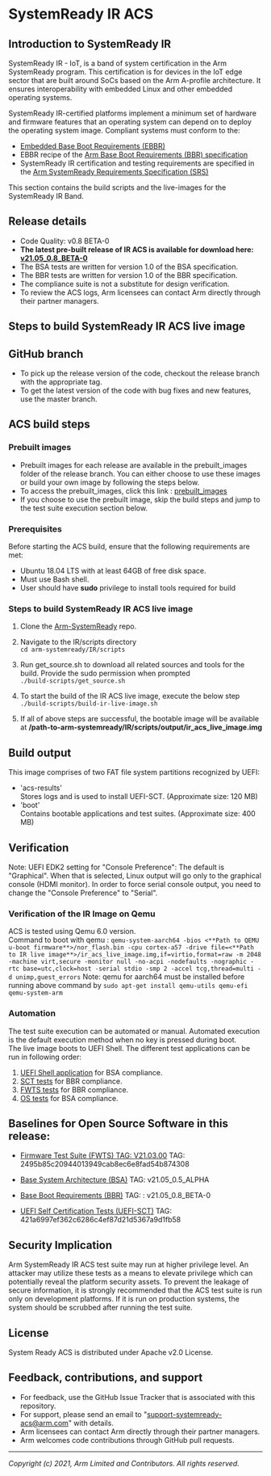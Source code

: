 # SystemReady IR ACS

## Introduction to SystemReady IR
SystemReady IR - IoT, is a band of system certification in the Arm SystemReady program. This certification is for devices in the IoT edge sector that are built around SoCs based on the Arm A-profile architecture. It ensures interoperability with embedded Linux and other embedded operating systems.

SystemReady IR-certified platforms implement a minimum set of hardware and firmware features that an operating system can depend on to deploy the operating system image. Compliant systems must conform to the:
* [Embedded Base Boot Requirements (EBBR)](https://developer.arm.com/architectures/platform-design/embedded-systems)
* EBBR recipe of the [Arm Base Boot Requirements (BBR) specification](https://developer.arm.com/documentation/den0044/latest)
* SystemReady IR certification and testing requirements are specified in the [Arm SystemReady Requirements Specification (SRS)](https://developer.arm.com/documentation/den0109/latest)

This section contains the build scripts and the live-images for the SystemReady IR Band.

## Release details
 - Code Quality: v0.8 BETA-0
 - **The latest pre-built release of IR ACS is available for download here: [v21.05_0.8_BETA-0](prebuilt_images/v21.05_0.8_BETA-0)**
 - The BSA tests are written for version 1.0 of the BSA specification.
 - The BBR tests are written for version 1.0 of the BBR specification.
 - The compliance suite is not a substitute for design verification.
 - To review the ACS logs, Arm licensees can contact Arm directly through their partner managers.


## Steps to build SystemReady IR ACS live image

## GitHub branch
- To pick up the release version of the code, checkout the release branch with the appropriate tag.
- To get the latest version of the code with bug fixes and new features, use the master branch.

## ACS build steps

### Prebuilt images
- Prebuilt images for each release are available in the prebuilt_images folder of the release branch. You can either choose to use these images or build your own image by following the steps below.
- To access the prebuilt_images, click this link : [prebuilt_images](prebuilt_images/)
- If you choose to use the prebuilt image, skip the build steps and jump to the test suite execution section below.

### Prerequisites
Before starting the ACS build, ensure that the following requirements are met:
 - Ubuntu 18.04 LTS with at least 64GB of free disk space.
 - Must use Bash shell.
 - User should have **sudo** privilege to install tools required for build

### Steps to build SystemReady IR ACS live image
1. Clone the [Arm-SystemReady](https://github.com/ARM-software/arm-systemready-acs) repo.

2. Navigate to the IR/scripts directory <br />
 `cd arm-systemready/IR/scripts`

3. Run get_source.sh to download all related sources and tools for the build. Provide the sudo permission when prompted <br />
 `./build-scripts/get_source.sh` <br />

4. To start the build of the IR ACS live image, execute the below step <br />
 `./build-scripts/build-ir-live-image.sh`

5. If all of above steps are successful, the bootable image will be available at **/path-to-arm-systemready/IR/scripts/output/ir_acs_live_image.img**

## Build output
This image comprises of two FAT file system partitions recognized by UEFI: <br />
- 'acs-results' <br />
  Stores logs and is used to install UEFI-SCT. (Approximate size: 120 MB) <br/>
- 'boot' <br />
  Contains bootable applications and test suites. (Approximate size: 400 MB)

## Verification

Note: UEFI EDK2 setting for "Console Preference": The default is "Graphical". When that is selected, Linux output will go only to the graphical console (HDMI monitor). In order to force serial console output, you need to change the "Console Preference" to "Serial".

### Verification of the IR Image on Qemu
ACS is tested using Qemu 6.0 version. <br />
Command to boot with qemu :
   `qemu-system-aarch64 -bios <**Path to QEMU u-boot firmware**>/nor_flash.bin -cpu cortex-a57 -drive file=<**Path to IR live image**>/ir_acs_live_image.img,if=virtio,format=raw -m 2048 -machine virt,secure -monitor null -no-acpi -nodefaults -nographic -rtc base=utc,clock=host -serial stdio -smp 2 -accel tcg,thread=multi -d unimp,guest_errors`
   Note: qemu for aarch64 must be installed  before running above command  by `sudo apt-get install qemu-utils qemu-efi qemu-system-arm`

### Automation
The test suite execution can be automated or manual. Automated execution is the default execution method when no key is pressed during boot. <br />
The live image boots to UEFI Shell. The different test applications can be run in following order:

1. [UEFI Shell application](https://github.com/ARM-software/bsa-acs/blob/master/README.md) for BSA compliance.
2. [SCT tests](https://github.com/ARM-software/bbr-acs/blob/master/README.md) for BBR compliance.
3. [FWTS tests](https://github.com/ARM-software/bbr-acs/blob/master/README.md) for BBR compliance.
4. [OS tests](https://github.com/ARM-software/bsa-acs/blob/master/README.md) for BSA compliance.

## Baselines for Open Source Software in this release:

- [Firmware Test Suite (FWTS) TAG: V21.03.00](http://kernel.ubuntu.com/git/hwe/fwts.git) TAG: 2495b85c20944013949cab8ec6e8fad54b874308  

- [Base System Architecture (BSA)](https://github.com/ARM-software/bsa-acs) TAG: v21.05_0.5_ALPHA    

- [Base Boot Requirements (BBR)](https://github.com/ARM-software/bbr-acs) TAG: : v21.05_0.8_BETA-0 

- [UEFI Self Certification Tests (UEFI-SCT)](https://github.com/tianocore/edk2-test) TAG: 421a6997ef362c6286c4ef87d21d5367a9d1fb58
 


## Security Implication
Arm SystemReady IR ACS test suite may run at higher privilege level. An attacker may utilize these tests as a means to elevate privilege which can potentially reveal the platform security assets. To prevent the leakage of secure information, it is strongly recommended that the ACS test suite is run only on development platforms. If it is run on production systems, the system should be scrubbed after running the test suite.

## License
System Ready ACS is distributed under Apache v2.0 License.

## Feedback, contributions, and support

 - For feedback, use the GitHub Issue Tracker that is associated with this repository.
 - For support, please send an email to "support-systemready-acs@arm.com" with details.
 - Arm licensees can contact Arm directly through their partner managers.
 - Arm welcomes code contributions through GitHub pull requests.

--------------

*Copyright (c) 2021, Arm Limited and Contributors. All rights reserved.*
